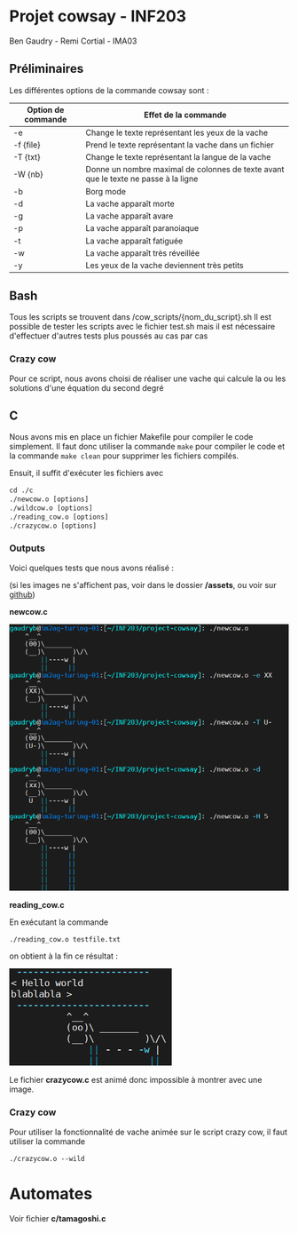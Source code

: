 # Projet cowsay - INF203

Ben Gaudry - Remi Cortial - IMA03

## Préliminaires

Les différentes options de la commande cowsay sont : 

| Option de commande | Effet de la commande                                                                |
|--------------------|-------------------------------------------------------------------------------------|
| -e <txt>           | Change le texte représentant les yeux de la vache                                   |
| -f {file}          | Prend le texte représentant la vache dans un fichier                                |
| -T {txt}           | Change le texte représentant la langue de la vache                                  |
| -W {nb}            | Donne un nombre maximal de colonnes de texte avant que le texte ne passe à la ligne |
| -b                 | Borg mode                                                                           |
| -d                 | La vache apparaît morte                                                             |
| -g                 | La vache apparaît avare                                                             |
| -p                 | La vache apparaît paranoiaque                                                       |
| -t                 | La vache apparaît fatiguée                                                          |
| -w                 | La vache apparaît très réveillée                                                    |
| -y                 | Les yeux de la vache deviennent très petits                                         |

## Bash
Tous les scripts se trouvent dans /cow_scripts/{nom_du_script}.sh
Il est possible de tester les scripts avec le fichier test.sh mais il est 
nécessaire d'effectuer d'autres tests plus poussés au cas par cas

### Crazy cow
Pour ce script, nous avons choisi de réaliser une vache qui calcule la ou les solutions d'une équation du second degré

## C
Nous avons mis en place un fichier Makefile pour compiler le code simplement. 
Il faut donc utiliser la commande `make` pour compiler le code et la commande `make clean` pour supprimer les fichiers compilés.

Ensuit, il suffit d'exécuter les fichiers avec 
```shell
cd ./c
./newcow.o [options]
./wildcow.o [options]
./reading_cow.o [options]
./crazycow.o [options]
```

### Outputs

Voici quelques tests que nous avons réalisé :

(si les images ne s'affichent pas, voir dans le dossier __/assets__, ou voir sur [github](https://github.com/bengaudry/project-cowsay/blob/main/compte_rendu.md))

__newcow.c__

![](assets/newcow_output.png)

__reading_cow.c__

En exécutant la commande 
```shell 
./reading_cow.o testfile.txt
```
on obtient à la fin ce résultat :

![](assets/reading_cow_output.png)

Le fichier __crazycow.c__ est animé donc impossible à montrer avec une image.

### Crazy cow
Pour utiliser la fonctionnalité de vache animée sur le script crazy cow, il faut 
utiliser la commande
```shell
./crazycow.o --wild
```

# Automates
Voir fichier __c/tamagoshi.c__
